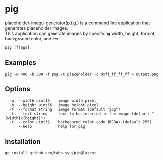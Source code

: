 # pig

placeholder-image-generator(p.i.g.) is a command line application that generates placeholder images.  
This application can generate images by specifying width, height, format, background color, and text.

```
pig [flags]
```

## Examples

```
pig -w 400 -h 300 -f png -t placeholder -c 0xff_ff_ff_ff > output.png
```

## Options

```
  -w, --width uint16    image width pixel
  -h, --height uint16   image height pixel
  -f, --format string   image format (default "jpg")
  -t, --text string     text to be inserted in the image (default "{width}x{height}")
  -c, --color uint32    backgournd color code (RGBA) (default 255)
      --help            help for pig
```

## Installation

```
go install github.com/tabo-syu/pig@latest
```
